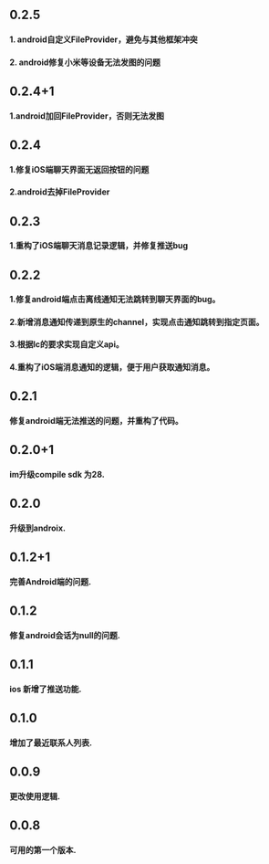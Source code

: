 ## 0.2.5
#### 1. android自定义FileProvider，避免与其他框架冲突
#### 2. android修复小米等设备无法发图的问题


## 0.2.4+1
#### 1.android加回FileProvider，否则无法发图

## 0.2.4
#### 1.修复iOS端聊天界面无返回按钮的问题
#### 2.android去掉FileProvider

## 0.2.3
#### 1.重构了iOS端聊天消息记录逻辑，并修复推送bug


## 0.2.2
#### 1.修复android端点击离线通知无法跳转到聊天界面的bug。
#### 2.新增消息通知传递到原生的channel，实现点击通知跳转到指定页面。
#### 3.根据lc的要求实现自定义api。
#### 4.重构了iOS端消息通知的逻辑，便于用户获取通知消息。

## 0.2.1
#### 修复android端无法推送的问题，并重构了代码。

## 0.2.0+1
#### im升级compile sdk 为28.

## 0.2.0
#### 升级到androix.

## 0.1.2+1
#### 完善Android端的问题.

## 0.1.2

#### 修复android会话为null的问题.

## 0.1.1

#### ios 新增了推送功能.

## 0.1.0

#### 增加了最近联系人列表.

## 0.0.9

#### 更改使用逻辑.

## 0.0.8

#### 可用的第一个版本.